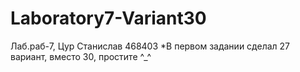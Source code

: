 # Laboratory7-Variant30
Лаб.раб-7, Цур Станислав 468403 *В первом задании сделал 27 вариант, вместо 30, простите ^_^
